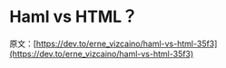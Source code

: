 # Haml vs HTML？

原文：[https://dev.to/erne_vizcaino/haml-vs-html-35f3](https://dev.to/erne_vizcaino/haml-vs-html-35f3)